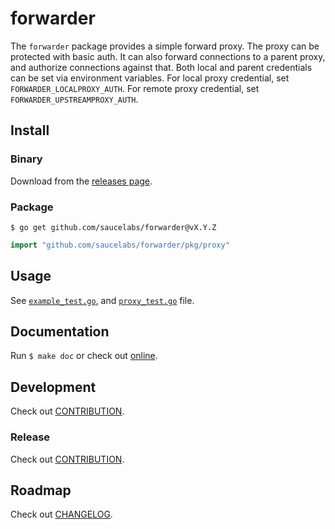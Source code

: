 # forwarder

The `forwarder` package provides a simple forward proxy.
The proxy can be protected with basic auth.
It can also forward connections to a parent proxy, and authorize connections against that.
Both local and parent credentials can be set via environment variables.
For local proxy credential, set `FORWARDER_LOCALPROXY_AUTH`.
For remote proxy credential, set `FORWARDER_UPSTREAMPROXY_AUTH`.

## Install

### Binary

Download from the [releases page](https://github.com/saucelabs/forwarder/releases).

### Package

`$ go get github.com/saucelabs/forwarder@vX.Y.Z`

```go
import "github.com/saucelabs/forwarder/pkg/proxy"
```

## Usage

See [`example_test.go`](pkg/proxy/example_test.go), and [`proxy_test.go`](pkg/proxy/proxy_test.go) file.

## Documentation

Run `$ make doc` or check out [online](https://pkg.go.dev/github.com/saucelabs/forwarder).

## Development

Check out [CONTRIBUTION](CONTRIBUTION.md).

### Release

Check out [CONTRIBUTION](CONTRIBUTION.md).

## Roadmap

Check out [CHANGELOG](CHANGELOG.md).
